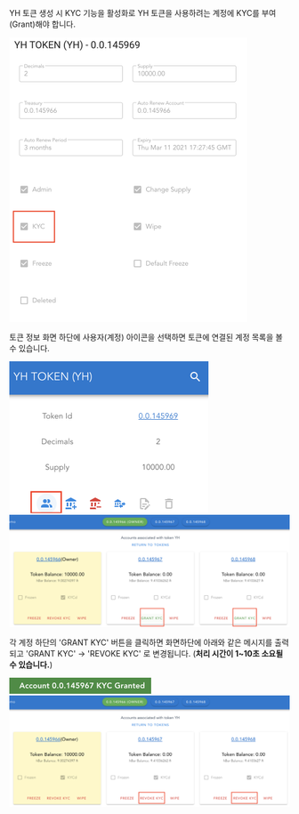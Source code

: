 YH 토큰 생성 시 KYC 기능을 활성화로 YH 토큰을 사용하려는 계정에 KYC를 부여(Grant)해야 합니다.

<img src="https://github.com/yunhochung/katacoda-scenarios/raw/master/hedera-hashgraph/hedera-token-service-demo/images/24.png" alt="24" style="zoom:50%;" />

토큰 정보 화면 하단에 사용자(계정) 아이콘을 선택하면 토큰에 연결된 계정 목록을 볼 수 있습니다.

<img src="https://github.com/yunhochung/katacoda-scenarios/raw/master/hedera-hashgraph/hedera-token-service-demo/images/19.png" alt="19" style="zoom:50%;" />

<img src="https://github.com/yunhochung/katacoda-scenarios/raw/master/hedera-hashgraph/hedera-token-service-demo/images/20.png" alt="20" style="zoom:50%;" />

각 계정 하단의 'GRANT KYC' 버튼을 클릭하면 화면하단에 아래와 같은 메시지를 출력되고 'GRANT KYC' -> 'REVOKE KYC' 로 변경됩니다. (**처리 시간이 1~10초 소요될 수 있습니다.**)

<img src="https://github.com/yunhochung/katacoda-scenarios/raw/master/hedera-hashgraph/hedera-token-service-demo/images/21.png" alt="21" style="zoom:50%;" />

<img src="https://github.com/yunhochung/katacoda-scenarios/raw/master/hedera-hashgraph/hedera-token-service-demo/images/22.png" alt="22" style="zoom:50%;" />



